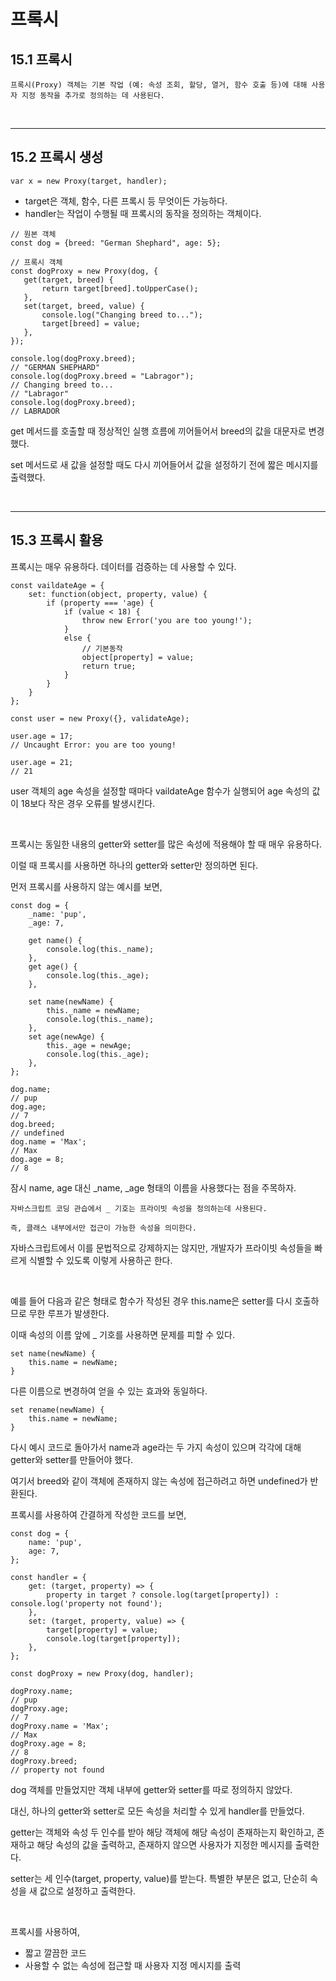 # 프록시

## 15.1 프록시

`프록시(Proxy) 객체는 기본 작업 (예: 속성 조회, 할당, 열거, 함수 호출 등)에 대해 사용자 지정 동작을 추가로 정의하는 데 사용된다.`

<br>

---
## 15.2 프록시 생성

```
var x = new Proxy(target, handler);
```

 - target은 객체, 함수, 다른 프록시 등 무엇이든 가능하다.
 - handler는 작업이 수행될 때 프록시의 동작을 정의하는 객체이다.

 ```
 // 원본 객체
const dog = {breed: "German Shephard", age: 5};

// 프록시 객체
const dogProxy = new Proxy(dog, {
    get(target, breed) {
        return target[breed].toUpperCase();
    },
    set(target, breed, value) {
        console.log("Changing breed to...");
        target[breed] = value;
    },
});

console.log(dogProxy.breed);
// "GERMAN SHEPHARD"
console.log(dogProxy.breed = "Labragor");
// Changing breed to...
// "Labragor"
console.log(dogProxy.breed);
// LABRADOR
 ```

get 메서드를 호출할 때 정상적인 실행 흐름에 끼어들어서 breed의 값을 대문자로 변경했다.

set 메서드로 새 값을 설정할 때도 다시 끼어들어서 값을 설정하기 전에 짧은 메시지를 출력했다.

<br>

---

## 15.3 프록시 활용

프록시는 매우 유용하다. 데이터를 검증하는 데 사용할 수 있다.

```
const vaildateAge = {
    set: function(object, property, value) {
        if (property === 'age) {
            if (value < 18) {
                throw new Error('you are too young!');
            }
            else {
                // 기본동작
                object[property] = value;
                return true;
            }
        }
    }
};

const user = new Proxy({}, validateAge);

user.age = 17;
// Uncaught Error: you are too young!

user.age = 21;
// 21
```

user 객체의 age 속성을 설정할 때마다 vaildateAge 함수가 실행되어 age 속성의 값이 18보다 작은 경우 오류를 발생시킨다.

<br>

프록시는 동일한 내용의 getter와 setter를 많은 속성에 적용해야 할 때 매우 유용하다.

이럴 때 프록시를 사용하면 하나의 getter와 setter만 정의하면 된다.

먼저 프록시를 사용하지 않는 예시를 보면,
```
const dog = {
    _name: 'pup',
    _age: 7,

    get name() {
        console.log(this._name);
    },
    get age() {
        console.log(this._age);
    },

    set name(newName) {
        this._name = newName;
        console.log(this._name);
    },
    set age(newAge) {
        this._age = newAge;
        console.log(this._age);
    },
};

dog.name;
// pup
dog.age;
// 7
dog.breed;
// undefined
dog.name = 'Max';
// Max
dog.age = 8;
// 8
```

잠시 name, age 대신 _name, _age 형태의 이름을 사용했다는 점을 주목하자.

`자바스크립트 코딩 관습에서 _ 기호는 프라이빗 속성을 정의하는데 사용된다.`

`즉, 클래스 내부에서만 접근이 가능한 속성을 의미한다.`

자바스크립트에서 이를 문법적으로 강제하지는 않지만, 개발자가 프라이빗 속성들을 빠르게 식별할 수 있도록 이렇게 사용하곤 한다.

<br>

예를 들어 다음과 같은 형태로 함수가 작성된 경우 this.name은 setter를 다시 호출하므로 무한 루프가 발생한다.

이때 속성의 이름 앞에 _ 기호를 사용하면 문제를 피할 수 있다.

```
set name(newName) {
    this.name = newName;
}
```

다른 이름으로 변경하여 얻을 수 있는 효과와 동일하다.
```
set rename(newName) {
    this.name = newName;
}
```

다시 예시 코드로 돌아가서 name과 age라는 두 가지 속성이 있으며 각각에 대해 getter와 setter를 만들어야 했다.

여기서 breed와 같이 객체에 존재하지 않는 속성에 접근하려고 하면 undefined가 반환된다.

프록시를 사용하여 간결하게 작성한 코드를 보면,
```
const dog = {
    name: 'pup',
    age: 7,
};

const handler = {
    get: (target, property) => {
        property in target ? console.log(target[property]) : console.log('property not found');
    },
    set: (target, property, value) => {
        target[property] = value;
        console.log(target[property]);
    },
};

const dogProxy = new Proxy(dog, handler);

dogProxy.name;
// pup
dogProxy.age;
// 7
dogProxy.name = 'Max';
// Max
dogProxy.age = 8;
// 8
dogProxy.breed;
// property not found
```

dog 객체를 만들었지만 객체 내부에 getter와 setter를 따로 정의하지 않았다.

대신, 하나의 getter와 setter로 모든 속성을 처리할 수 있게 handler를 만들었다.

getter는 객체와 속성 두 인수를 받아 해당 객체에 해당 속성이 존재하는지 확인하고, 존재하고 해당 속성의 값을 출력하고, 존재하지 않으면 사용자가 지정한 메시지를 출력한다.

setter는 세 인수(target, property, value)를 받는다. 특별한 부분은 없고, 단순히 속성을 새 값으로 설정하고 출력한다.

<br>

프록시를 사용하여,

- 짧고 깔끔한 코드
- 사용할 수 없는 속성에 접근할 때 사용자 지정 메시지를 출력